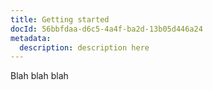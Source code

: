 ```yaml
---
title: Getting started
docId: 56bbfdaa-d6c5-4a4f-ba2d-13b05d446a24
metadata:
  description: description here
---
```


Blah blah blah